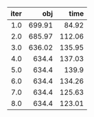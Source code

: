 |  iter |      obj |     time |
| -----:| --------:| --------:|
| $1.0$ | $699.91$ |  $84.92$ |
| $2.0$ | $685.97$ | $112.06$ |
| $3.0$ | $636.02$ | $135.95$ |
| $4.0$ |  $634.4$ | $137.03$ |
| $5.0$ |  $634.4$ |  $139.9$ |
| $6.0$ |  $634.4$ | $134.26$ |
| $7.0$ |  $634.4$ | $125.63$ |
| $8.0$ |  $634.4$ | $123.01$ |

